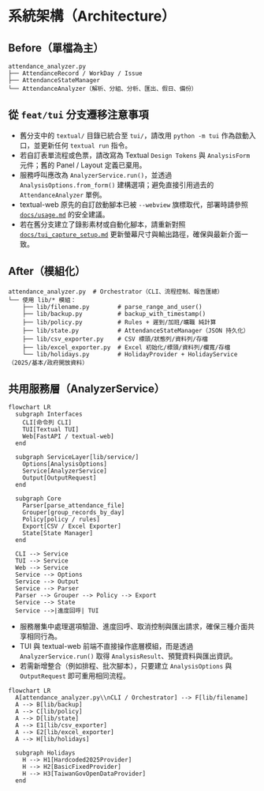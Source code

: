 # 系統架構（Architecture）

## Before（單檔為主）
```
attendance_analyzer.py
├── AttendanceRecord / WorkDay / Issue
├── AttendanceStateManager
└── AttendanceAnalyzer（解析、分組、分析、匯出、假日、備份）
```

## 從 `feat/tui` 分支遷移注意事項

- 舊分支中的 `textual/` 目錄已統合至 `tui/`，請改用 `python -m tui` 作為啟動入口，並更新任何 `textual run` 指令。
- 若自訂表單流程或色票，請改寫為 Textual `Design Tokens` 與 `AnalysisForm` 元件；舊的 Panel / Layout 定義已棄用。
- 服務呼叫應改為 `AnalyzerService.run()`，並透過 `AnalysisOptions.from_form()` 建構選項；避免直接引用過去的 `AttendanceAnalyzer` 單例。
- textual-web 原先的自訂啟動腳本已被 `--webview` 旗標取代，部署時請參照 [`docs/usage.md`](usage.md#textual-tui-操作) 的安全建議。
- 若在舊分支建立了錄影素材或自動化腳本，請重新對照 [`docs/tui_capture_setup.md`](tui_capture_setup.md) 更新螢幕尺寸與輸出路徑，確保與最新介面一致。

## After（模組化）
```
attendance_analyzer.py  # Orchestrator（CLI、流程控制、報告匯總）
└── 使用 lib/* 模組：
    ├── lib/filename.py        # parse_range_and_user()
    ├── lib/backup.py          # backup_with_timestamp()
    ├── lib/policy.py          # Rules + 遲到/加班/曠職 純計算
    ├── lib/state.py           # AttendanceStateManager（JSON 持久化）
    ├── lib/csv_exporter.py    # CSV 標頭/狀態列/資料列/存檔
    ├── lib/excel_exporter.py  # Excel 初始化/標頭/資料列/欄寬/存檔
    └── lib/holidays.py        # HolidayProvider + HolidayService（2025/基本/政府開放資料）
```

## 共用服務層（AnalyzerService）

```mermaid
flowchart LR
  subgraph Interfaces
    CLI[命令列 CLI]
    TUI[Textual TUI]
    Web[FastAPI / textual-web]
  end

  subgraph ServiceLayer[lib/service/]
    Options[AnalysisOptions]
    Service[AnalyzerService]
    Output[OutputRequest]
  end

  subgraph Core
    Parser[parse_attendance_file]
    Grouper[group_records_by_day]
    Policy[policy / rules]
    Export[CSV / Excel Exporter]
    State[State Manager]
  end

  CLI --> Service
  TUI --> Service
  Web --> Service
  Service --> Options
  Service --> Output
  Service --> Parser
  Parser --> Grouper --> Policy --> Export
  Service --> State
  Service -->|進度回呼| TUI
```

- 服務層集中處理選項驗證、進度回呼、取消控制與匯出請求，確保三種介面共享相同行為。
- TUI 與 textual-web 前端不直接操作底層模組，而是透過 `AnalyzerService.run()` 取得 `AnalysisResult`、預覽資料與匯出資訊。
- 若需新增整合（例如排程、批次腳本），只要建立 `AnalysisOptions` 與 `OutputRequest` 即可重用相同流程。

```mermaid
flowchart LR
  A[attendance_analyzer.py\\nCLI / Orchestrator] --> F[lib/filename]
  A --> B[lib/backup]
  A --> C[lib/policy]
  A --> D[lib/state]
  A --> E1[lib/csv_exporter]
  A --> E2[lib/excel_exporter]
  A --> H[lib/holidays]

  subgraph Holidays
    H --> H1[Hardcoded2025Provider]
    H --> H2[BasicFixedProvider]
    H --> H3[TaiwanGovOpenDataProvider]
  end
```


